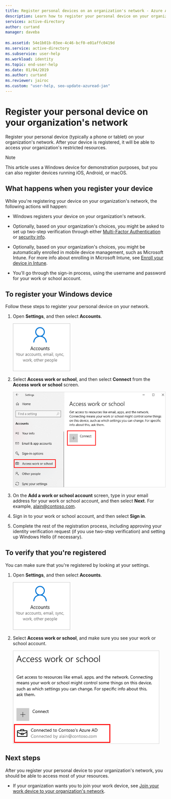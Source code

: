 ```yaml
---
title: Register personal devices on an organization's network - Azure AD
description: Learn how to register your personal device on your organization's network so you can access your organization's protected resources.
services: active-directory
author: curtand
manager: daveba

ms.assetid: 54e1b01b-03ee-4c46-bcf0-e01affc0419d
ms.service: active-directory
ms.subservice: user-help
ms.workload: identity
ms.topic: end-user-help
ms.date: 01/04/2019
ms.author: curtand
ms.reviewer: jairoc
ms.custom: "user-help, seo-update-azuread-jan"
---
```

# Register your personal device on your organization's network
Register your personal device (typically a phone or tablet) on your organization's network. After your device is registered, it will be able to access your organization's restricted resources.

>[!Note]
>This article uses a Windows device for demonstration purposes, but you can also register devices running iOS, Android, or macOS.

## What happens when you register your device
While you're registering your device on your organization's network, the following actions will happen:

- Windows registers your device on your organization's network.

- Optionally, based on your organization's choices, you might be asked to set up two-step verification through either [Multi-Factor Authentication](multi-factor-authentication-end-user-first-time.md) or [security info](./security-info-setup-signin.md).

- Optionally, based on your organization's choices, you might be automatically enrolled in mobile device management, such as Microsoft Intune. For more info about enrolling in Microsoft Intune, see [Enroll your device in Intune](/intune-user-help/enroll-your-device-in-intune-all).

- You'll go through the sign-in process, using the username and password for your work or school account.

## To register your Windows device

Follow these steps to register your personal device on your network.

1. Open **Settings**, and then select **Accounts**.

    ![Accounts on the Settings screen](./media/user-help-register-device-on-network/register-device-settings-accounts.png)

2. Select **Access work or school**, and then select **Connect** from the **Access work or school** screen.

    ![Access work or school screen with Connect option highlighted](./media/user-help-register-device-on-network/register-device-access-work-school-connect.png)

3. On the **Add a work or school account** screen, type in your email address for your work or school account, and then select **Next**. For example, alain@contoso.com.

4. Sign in to your work or school account, and then select **Sign in**.

5. Complete the rest of the registration process, including approving your identity verification request (if you use two-step verification) and setting up Windows Hello (if necessary).

## To verify that you're registered
You can make sure that you're registered by looking at your settings.

1. Open **Settings**, and then select **Accounts**.

    ![Accounts on the Settings screen](./media/user-help-register-device-on-network/register-device-settings-accounts.png)

2. Select **Access work or school**, and make sure you see your work or school account.

    ![Access work or school screen with connected contoso account](./media/user-help-register-device-on-network/register-device-setup-verify.png)

## Next steps
After you register your personal device to your organization's network, you should be able to access most of your resources.

- If your organization wants you to join your work device, see [Join your work device to your organization's network](user-help-join-device-on-network.md).